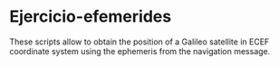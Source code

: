 # Ejercicio-efemerides
These scripts allow to obtain the position of a Galileo satellite in ECEF coordinate system using the ephemeris from the navigation message.
